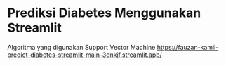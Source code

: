 # Prediksi Diabetes Menggunakan Streamlit
Algoritma yang digunakan Support Vector Machine
https://fauzan-kamil-predict-diabetes-streamlit-main-3dnkjf.streamlit.app/
